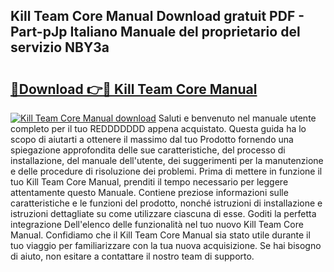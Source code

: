 ## Kill Team Core Manual Download gratuit PDF - Part-pJp Italiano Manuale del proprietario del servizio NBY3a

# <h2><a href="http://dfe8yk.blite.top/?on=Kill+Team+Core+Manual">🔗Download 👉🔴 Kill Team Core Manual</a></h2>

[![Kill Team Core Manual download](https://i.imgur.com/lujVjoI.png)](http://dfe8yk.blite.top/?on=Kill+Team+Core+Manual)
Saluti e benvenuto nel manuale utente completo per il tuo REDDDDDDD appena acquistato. Questa guida ha lo scopo di aiutarti a ottenere il massimo dal tuo Prodotto fornendo una spiegazione approfondita delle sue caratteristiche, del processo di installazione, del manuale dell'utente, dei suggerimenti per la manutenzione e delle procedure di risoluzione dei problemi. Prima di mettere in funzione il tuo Kill Team Core Manual, prenditi il tempo necessario per leggere attentamente questo Manuale. Contiene preziose informazioni sulle caratteristiche e le funzioni del prodotto, nonché istruzioni di installazione e istruzioni dettagliate su come utilizzare ciascuna di esse. Goditi la perfetta integrazione Dell'elenco delle funzionalità nel tuo nuovo Kill Team Core Manual. Confidiamo che il Kill Team Core Manual sia stato utile durante il tuo viaggio per familiarizzare con la tua nuova acquisizione. Se hai bisogno di aiuto, non esitare a contattare il nostro team di supporto.
